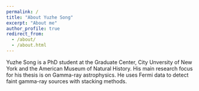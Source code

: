 ```yaml
---
permalink: /
title: "About Yuzhe Song"
excerpt: "About me"
author_profile: true
redirect_from: 
  - /about/
  - /about.html
---
```


Yuzhe Song is a PhD student at the Graduate Center, City Unversity of New York and the American Museum of Natural History. His main research focus for his thesis is on Gamma-ray astrophysics. He uses Fermi data to detect faint gamma-ray sources with stacking methods. 

